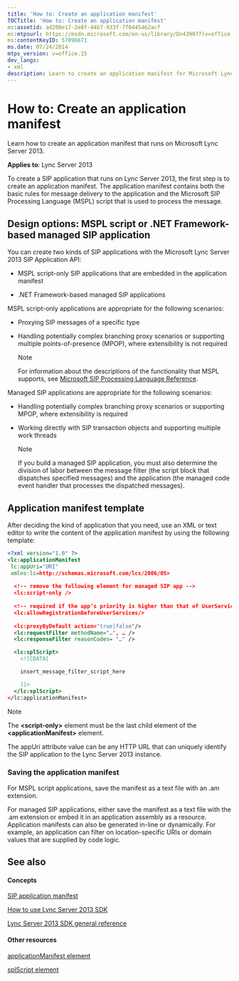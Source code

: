 ```yaml
---
title: 'How to: Create an application manifest'
TOCTitle: 'How to: Create an application manifest'
ms:assetid: ad200e17-2e8f-44b7-933f-7f0445462acf
ms:mtpsurl: https://msdn.microsoft.com/en-us/library/Dn439077(v=office.15)
ms:contentKeyID: 57096671
ms.date: 07/24/2014
mtps_version: v=office.15
dev_langs:
- xml
description: Learn to create an application manifest for Microsoft Lync Server 2013 with our step-by-step guide. Explore MSPL script and .NET Framework-based SIP applications.
---
```


# How to: Create an application manifest

Learn how to create an application manifest that runs on Microsoft Lync Server 2013.


**Applies to**: Lync Server 2013

To create a SIP application that runs on Lync Server 2013, the first step is to create an application manifest. The application manifest contains both the basic rules for message delivery to the application and the Microsoft SIP Processing Language (MSPL) script that is used to process the message.

## Design options: MSPL script or .NET Framework-based managed SIP application

You can create two kinds of SIP applications with the Microsoft Lync Server 2013 SIP Application API:

  - MSPL script-only SIP applications that are embedded in the application manifest

  - .NET Framework-based managed SIP applications

MSPL script-only applications are appropriate for the following scenarios:

  - Proxying SIP messages of a specific type

  - Handling potentially complex branching proxy scenarios or supporting multiple points-of-presence (MPOP), where extensibility is not required
    

    > [!NOTE]
    > <P>For information about the descriptions of the functionality that MSPL supports, see <A href="https://msdn.microsoft.com/en-us/library/hh364711(v=office.15)">Microsoft SIP Processing Language Reference</A>.</P>



Managed SIP applications are appropriate for the following scenarios:

  - Handling potentially complex branching proxy scenarios or supporting MPOP, where extensibility is required

  - Working directly with SIP transaction objects and supporting multiple work threads
    

    > [!NOTE]
    > <P>If you build a managed SIP application, you must also determine the division of labor between the message filter (the script block that dispatches specified messages) and the application (the managed code event handler that processes the dispatched messages).</P>



## Application manifest template

After deciding the kind of application that you need, use an XML or text editor to write the content of the application manifest by using the following template:

```xml
<?xml version="1.0" ?>
<lc:applicationManifest
 lc:appUri="URI"
 xmlns:lc=http://schemas.microsoft.com/lcs/2006/05>
 
  <!-- remove the following element for managed SIP app -->
  <lc:script-only />   
    
  <!-- required if the app’s priority is higher than that of UserServices -->
  <lc:allowRegistrationBeforeUserServices/> 
 
  <lc:proxyByDefault action="true|false"/>
  <lc:requestFilter methodName="…", … />
  <lc:responseFilter reasonCodes= "…" />

  <lc:splScript>
    <![CDATA[

    insert_message_filter_script_here

    ]]>
  </lc:splScript>
</lc:applicationManifest>
```


> [!NOTE]
> <P>The <STRONG>&lt;script-only&gt;</STRONG> element must be the last child element of the <STRONG>&lt;applicationManifest&gt;</STRONG> element.</P>



The appUri attribute value can be any HTTP URL that can uniquely identify the SIP application to the Lync Server 2013 instance.

### Saving the application manifest

For MSPL script applications, save the manifest as a text file with an .am extension.

For managed SIP applications, either save the manifest as a text file with the .am extension or embed it in an application assembly as a resource. Application manifests can also be generated in-line or dynamically. For example, an application can filter on location-specific URIs or domain values that are supplied by code logic.

## See also

#### Concepts

[SIP application manifest](sip-application-manifest.md)

[How to use Lync Server 2013 SDK](how-to-use-lync-server-2013-sdk.md)

[Lync Server 2013 SDK general reference](lync-server-2013-sdk-general-reference.md)

#### Other resources

[applicationManifest element](https://msdn.microsoft.com/en-us/library/hh364639\(v=office.15\))

[splScript element](https://msdn.microsoft.com/en-us/library/hh364698\(v=office.15\))


